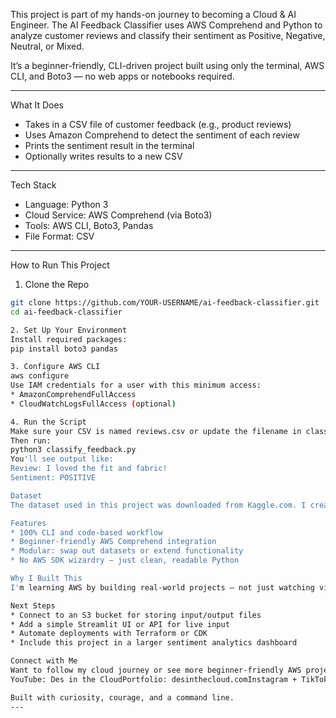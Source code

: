 This project is part of my hands-on journey to becoming a Cloud & AI Engineer. The AI Feedback Classifier uses AWS Comprehend and Python to analyze customer reviews and classify their sentiment as Positive, Negative, Neutral, or Mixed.

It’s a beginner-friendly, CLI-driven project built using only the terminal, AWS CLI, and Boto3 — no web apps or notebooks required.

---

What It Does

- Takes in a CSV file of customer feedback (e.g., product reviews)
- Uses Amazon Comprehend to detect the sentiment of each review
- Prints the sentiment result in the terminal
- Optionally writes results to a new CSV

---

Tech Stack

- Language: Python 3
- Cloud Service: AWS Comprehend (via Boto3)
- Tools: AWS CLI, Boto3, Pandas
- File Format: CSV

---

How to Run This Project

1. Clone the Repo

```bash
git clone https://github.com/YOUR-USERNAME/ai-feedback-classifier.git
cd ai-feedback-classifier

2. Set Up Your Environment
Install required packages:
pip install boto3 pandas

3. Configure AWS CLI
aws configure
Use IAM credentials for a user with this minimum access:
* AmazonComprehendFullAccess
* CloudWatchLogsFullAccess (optional)

4. Run the Script
Make sure your CSV is named reviews.csv or update the filename in classify_feedback.py.
Then run:
python3 classify_feedback.py
You'll see output like:
Review: I loved the fit and fabric!
Sentiment: POSITIVE

Dataset
The dataset used in this project was downloaded from Kaggle.com. I created a free Kaggle account and selected a customer reviews dataset that includes a column with customer-written feedback. You can use any dataset with a review_text or Review Text column.

Features
* 100% CLI and code-based workflow
* Beginner-friendly AWS Comprehend integration
* Modular: swap out datasets or extend functionality
* No AWS SDK wizardry — just clean, readable Python

Why I Built This
I'm learning AWS by building real-world projects — not just watching videos or reading docs. This is one of the first projects in my "Cloud Build Chronicles" series, where I document my growth, share code, and help demystify tech for other career changers.

Next Steps
* Connect to an S3 bucket for storing input/output files
* Add a simple Streamlit UI or API for live input
* Automate deployments with Terraform or CDK
* Include this project in a larger sentiment analytics dashboard

Connect with Me
Want to follow my cloud journey or see more beginner-friendly AWS projects?
YouTube: Des in the CloudPortfolio: desinthecloud.comInstagram + TikTok: @desinthecloud

Built with curiosity, courage, and a command line.
---